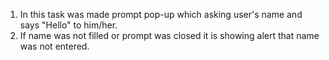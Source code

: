 1) In this task was made prompt pop-up which asking user's name and says "Hello" to him/her.
2) If name was not filled or prompt was closed it is showing alert that name was not entered.
